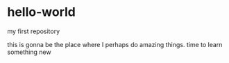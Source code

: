 # hello-world
my first repository


this is gonna be the place where I perhaps do amazing things. time to learn something new
